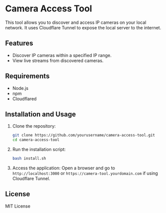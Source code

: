 # Camera Access Tool

This tool allows you to discover and access IP cameras on your local network. It uses Cloudflare Tunnel to expose the local server to the internet.

## Features
- Discover IP cameras within a specified IP range.
- View live streams from discovered cameras.

## Requirements
- Node.js
- npm
- Cloudflared

## Installation and Usage

1. Clone the repository:
    ```sh
    git clone https://github.com/yourusername/camera-access-tool.git
    cd camera-access-tool
    ```

2. Run the installation script:
    ```sh
    bash install.sh
    ```

3. Access the application:
    Open a browser and go to `http://localhost:3000` or `https://camera-tool.yourdomain.com` if using Cloudflare Tunnel.

## License
MIT License
